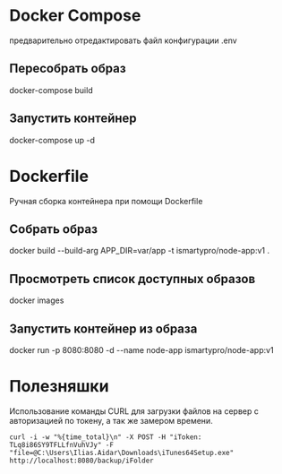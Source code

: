 # Docker Compose

предварительно отредактировать файл конфигурации .env

## Пересобрать образ
docker-compose build

## Запустить контейнер
docker-compose up -d



# Dockerfile
Ручная сборка контейнера при помощи Dockerfile

## Собрать образ
docker build --build-arg APP_DIR=var/app -t ismartypro/node-app:v1 .

## Просмотреть список доступных образов
docker images

## Запустить контейнер из образа
docker run -p 8080:8080 -d --name node-app ismartypro/node-app:v1


# Полезняшки

Использование команды CURL для загрузки файлов на сервер с авторизацией по токену, а так же замером времени.
```
curl -i -w "%{time_total}\n" -X POST -H "iToken: TLq8i86SY9TFLLfnVuhVJy" -F "file=@C:\Users\Ilias.Aidar\Downloads\iTunes64Setup.exe" http://localhost:8080/backup/iFolder
```